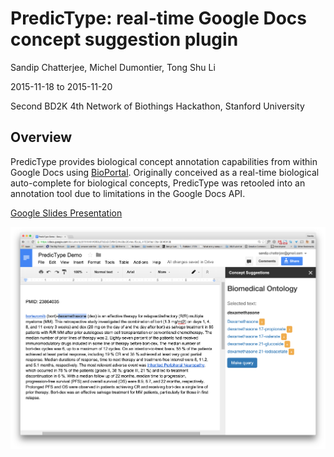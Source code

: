 # PredicType: real-time Google Docs concept suggestion plugin

Sandip Chatterjee, Michel Dumontier, Tong Shu Li

2015-11-18 to 2015-11-20

Second BD2K 4th Network of Biothings Hackathon, Stanford University

## Overview

PredicType provides biological concept annotation capabilities from within Google Docs using [BioPortal](http://bioportal.bioontology.org). Originally conceived as a real-time biological auto-complete for biological concepts, PredicType was retooled into an annotation tool due to limitations in the Google Docs API.

[Google Slides Presentation](https://docs.google.com/presentation/d/1BCf42o8SWWvws1f6vnYfIhhNJTHr5Da1myjxar7LjRE/edit?usp=sharing)

![PredicType Screenshot](screenshot.png)
